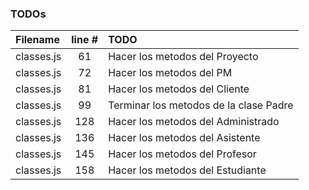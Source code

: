 ### TODOs
| Filename | line # | TODO
|:------|:------:|:------
| classes.js | 61 | Hacer los metodos del Proyecto
| classes.js | 72 | Hacer los metodos del PM
| classes.js | 81 | Hacer los metodos del Cliente
| classes.js | 99 | Terminar los metodos de la clase Padre
| classes.js | 128 | Hacer los metodos del Administrado
| classes.js | 136 | Hacer los metodos del Asistente
| classes.js | 145 | Hacer los metodos del Profesor
| classes.js | 158 | Hacer los metodos del Estudiante